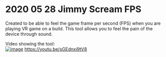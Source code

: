 # 2020 05 28 Jimmy Scream FPS 
Created to be able to feel the game frame per second (FPS) when you are playing VR game on a build. This tool allows you to feel the pain of the device through sound.
  
Video showing the tool:   
[![image](https://github.com/EloiStree/2020_05_28_JimmyScreamFPS/assets/20149493/304bc4be-a57e-4669-917b-f1a64fed229e)](https://youtu.be/sGEdnxj9tV8)
https://youtu.be/sGEdnxj9tV8  
